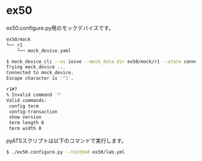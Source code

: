 # ex50

ex50.configure.py用のモックデバイスです。

```bash
ex50/mock
└── r1
    └── mock_device.yaml
```

```bash
$ mock_device_cli --os iosxe --mock_data_dir ex50/mock/r1 --state connect
Trying mock_device ...
Connected to mock_device.
Escape character is '^]'.

r1#?
% Invalid command '?'
Valid commands:
 config term
 config-transaction
 show version
 term length 0
 term width 0
```

pyATSスクリプトは以下のコマンドで実行します。

```bash
$ ./ex50.configure.py --testbed ex50/lab.yml
```
